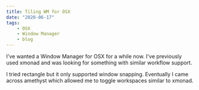 ```yaml
---
title: Tiling WM for OSX
date: "2020-06-17"
tags:
    - OSX
    - Window Manager
    - blog
---
```


I've wanted a Window Manager for OSX for a while now. I've previously used xmonad and was looking for something with similar workflow support.

I tried rectangle but it only supported window snapping. Eventually I came across amethyst which allowed me to toggle workspaces similar to xmonad.
